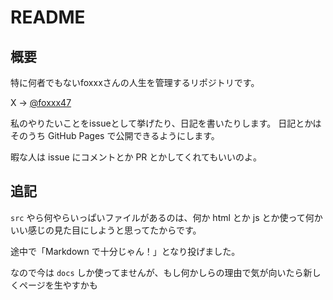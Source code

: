 # README

## 概要

特に何者でもないfoxxxさんの人生を管理するリポジトリです。

X -> [@foxxx47](https://twitter.com/foxxx_47)

私のやりたいことをissueとして挙げたり、日記を書いたりします。
日記とかはそのうち GitHub Pages で公開できるようにします。

暇な人は issue にコメントとか PR とかしてくれてもいいのよ。

## 追記

`src` やら何やらいっぱいファイルがあるのは、何か html とか js とか使って何かいい感じの見た目にしようと思ってたからです。

途中で「Markdown で十分じゃん！」となり投げました。

なので今は `docs` しか使ってませんが、もし何かしらの理由で気が向いたら新しくページを生やすかも
